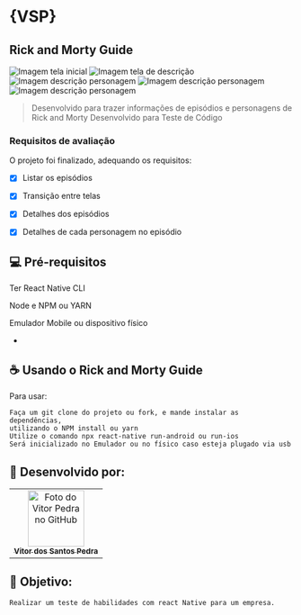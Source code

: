 # {VSP}
## Rick and Morty Guide

<img src="./TesteReactNative/screenshot1.png" alt="Imagem tela inicial">
<img src="./TesteReactNative/screenshot2.png" alt="Imagem tela de descrição">
<img src="./TesteReactNative/screenshot3.png" alt="Imagem descrição personagem">
<img src="./TesteReactNative/screenshot4.png" alt="Imagem descrição personagem">
<img src="./TesteReactNative/screenshot5.png" alt="Imagem descrição personagem">



> Desenvolvido para trazer informações de episódios e personagens de Rick and Morty 
> Desenvolvido para Teste de Código
### Requisitos de avaliação

O projeto foi finalizado, adequando os requisitos:

- [x] Listar os episódios
- [x] Transição entre telas
- [x] Detalhes dos episódios
- [x] Detalhes de cada personagem no episódio




## 💻 Pré-requisitos


  Ter React Native CLI
  
  Node e NPM ou YARN
  
  Emulador Mobile ou dispositivo físico
  
 -



## ☕ Usando o Rick and Morty Guide

Para usar:

```
Faça um git clone do projeto ou fork, e mande instalar as dependências,
utilizando o NPM install ou yarn
Utilize o comando npx react-native run-android ou run-ios
Será inicializado no Emulador ou no físico caso esteja plugado via usb
```




## 🤝 Desenvolvido por:

<table>
  <tr>
    <td align="center">
      <a href="#">
        <img src="https://pt.gravatar.com/avatar/f0a681d3c89a0d7051ad5519d053b9e3" width="100px;" alt="Foto do Vitor Pedra no GitHub"/><br>
        <sub>
          <b>Vitor dos Santos Pedra</b>
        </sub>
      </a>
    </td>
  </tr>
</table>



## 🤝 Objetivo:

```
Realizar um teste de habilidades com react Native para um empresa.
```
